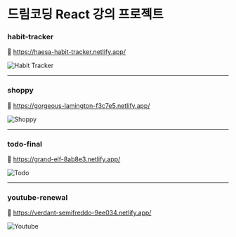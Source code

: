 # 드림코딩 React 강의 프로젝트

### habit-tracker

🔗 https://haesa-habit-tracker.netlify.app/

![Habit Tracker](https://github.com/haesa/React-basic/assets/34948133/d7bb93e7-4d5b-4178-85d1-97a763d1dfb1)

---

### shoppy

🔗 https://gorgeous-lamington-f3c7e5.netlify.app/

![Shoppy](https://github.com/haesa/React-basic/assets/34948133/16ed3246-129c-467d-8d06-29606a619db6)

---

### todo-final

🔗 https://grand-elf-8ab8e3.netlify.app/

![Todo](https://github.com/haesa/React-basic/assets/34948133/d79e6110-d04c-4402-a208-d7722aded17d)

---

### youtube-renewal

🔗 https://verdant-semifreddo-9ee034.netlify.app/

![Youtube](https://github.com/haesa/React-basic/assets/34948133/99068e07-342f-4748-92bb-d10b5a66837d)
